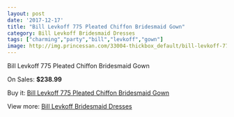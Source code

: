 ```yaml
---
layout: post
date: '2017-12-17'
title: "Bill Levkoff 775 Pleated Chiffon Bridesmaid Gown"
category: Bill Levkoff Bridesmaid Dresses
tags: ["charming","party","bill","levkoff","gown"]
image: http://img.princessan.com/33004-thickbox_default/bill-levkoff-775-pleated-chiffon-bridesmaid-gown.jpg
---
```

Bill Levkoff 775 Pleated Chiffon Bridesmaid Gown

On Sales: **$238.99**
<a href="https://www.princessan.com/en/15262-bill-levkoff-775-pleated-chiffon-bridesmaid-gown.html"><amp-img layout="responsive" width="600" height="600" src="//img.princessan.com/33004-thickbox_default/bill-levkoff-775-pleated-chiffon-bridesmaid-gown.jpg" alt="Bill Levkoff 775 Pleated Chiffon Bridesmaid Gown 0" /></a>

Buy it: [Bill Levkoff 775 Pleated Chiffon Bridesmaid Gown](https://www.princessan.com/en/15262-bill-levkoff-775-pleated-chiffon-bridesmaid-gown.html "Bill Levkoff 775 Pleated Chiffon Bridesmaid Gown")

View more: [Bill Levkoff Bridesmaid Dresses](https://www.princessan.com/en/110- "Bill Levkoff Bridesmaid Dresses")